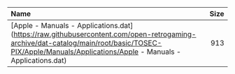 |Name|Size|
|:---|---:|
|[Apple - Manuals - Applications.dat](https://raw.githubusercontent.com/open-retrogaming-archive/dat-catalog/main/root/basic/TOSEC-PIX/Apple/Manuals/Applications/Apple - Manuals - Applications.dat)|913|
